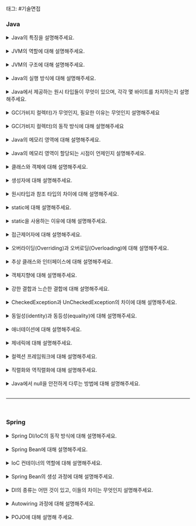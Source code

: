 태그: #기술면접

### Java

<details>
<summary>Java의 특징을 설명해주세요.</summary>
<div markdown="1">
<p>Java는 객체 객체지향 프로그래밍 언어입니다.</p>
<p>기본 자료형을 제외한 모든 요소들이 객체로 표현되고, 객체 지향 개념의 특징인 캡슐화, 상속, 다형성이 
잘 적용된 언어입니다.</p>
<p>Java의 장점은 JVM(자바가상머신) 위에서 동작하기 때문에 운영체제에 독립적이며, GarbageCollector를 통한
자동적인 메모리 관리가 가능하다는 것입니다.</p>
<p>Java의 단점은 JVM 위에서 동작하기 때문에 실행 속도가 상대적으로 느리고, 다중 상속이나 타입에 엄격하며, 제약이 많다는 것입니다.</p>
</div>
</details>

<br>

<details>
<summary>JVM의 역할에 대해 설명해주세요.</summary>
<div markdown="1">
<p>자바 가상 머신(Java Virtual Machine)의 약자를 따서 줄여 부르는 용어로 JVM의 역할은 자바 애플리케이션을 클래스 로더를 통해 읽어 자바 API와 함께 실행하는 것입니다. JVM은 메모리 관리(GC)를 수행하며 스택 기반의 가상머신 입니다.</p>
</div>
</details>

<br>

<details>
<summary>JVM의 구조에 대해 설명해주세요.</summary>
<div markdown="1">
<p>JVM의 구조는 Class Loader, Execution Engine, Runtime Data Area, JNI, Native Method Library로 이루어져 있습니다.</p>
<p>클래스 로더는 JVM 내로 클래스를 로드하고, 링크를 통해 배치하는 작업을 수행하는 모듈입니다.</p>
<p>
실행 엔진(Execution Engine)은 바이트 코드를 실행시키는 역할을 합니다. 실행 엔진의 구성 요소로는 인터프리터, JIT 컴파일러, GC가 있습니다.<br> 
인터프리터는 바이트 코드를 한 줄 씩 실행합니다.<br> JIT 컴파일러는 인터프리터의 효율을 높이기 위한 컴파일러로 인터프리터가 반복되는 코드를 발견하면 JIT 컴파일러가 반복되는 코드를 네이티브 코드로 변환합니다. 그 다음부터 인터프리터는 네이티브 코드로 컴파일된 코드를 바로 사용합니다.<br> 가비지 컬렉터(GC)는 힙 영역에서 사용되지 않는 객체들을 제거하는 작업을 의미합니다.
</p>
<p>Runtime Data Area는 프로그램 실행 중에 사용되는 다양한 영역으로 PC Register, Stack Area, Heap Area, Method Area, Native Method Area로 크게 5가지 영역으로 구분되어 있습니다.
</p>
<p>JNI(Java Native Interface)는 자바 애플리케이션에서 C, C++, 어셈블리어로 작성된 함수를 사용할 수 잇는 방법을 제공해줍니다. Native 키워드를 사용하여 메소드를 호출하며, 대표적인 메서드는 Thread의 currentThread()입니다.</p>
<p>Native Method Library는 C, C++로 작성된 라이브러리입니다.</p>
</div>
</details>

<br>

<details>
<summary>Java의 실행 방식에 대해 설명해주세요.</summary>
<div markdown="1">
<p>자바 컴파일러(javac)가 자바 소스코드(.java)를 읽어 자바 바이트코드(.class)로 변환시키고, 클래스 로더를 통해 class 파일들을 JVM으로 로딩합니다.</p>
<p>로딩된 class파일들은 Execution engine을 통해 해석되며, 해석된 바이트코드는 Runtime Data Areas 에 배치되어 실질적인 수행이 이루어집니다.</p>
</div>
</details>

<br>

<details>
<summary>Java에서 제공하는 원시 타입들이 무엇이 있으며, 각각 몇 바이트를 차지하는지 설명해주세요.</summary>
<div markdown="1">
<p>정수형에서 byte는 1바이트, short은 2바이트, int는 4바이트, long은 8바이트를 차지합니다.</p>
<p>실수형에서 float은 4 바이트, double은 8 바이트를 차지하고, 문자형 char는 2바이트, 논리형 boolean은 1바이트를 차지합니다.</p>
</div>
</details>

<br>

<details>
<summary>GC(가비지 컬렉터)가 무엇인지, 필요한 이유는 무엇인지 설명해주세요</summary>
<div markdown="1">
<p>GC는 힙 영역에서 사용하지 않는 객체들을 제거하는 작업을 의미합니다.</p>
<p>객체를 제거하는 작업이 필요한 이유는 자바는 개발자가 메모리를 직접 해제해줄 수 없는 언어이기 때문입니다. 따라서 객체를 사용하고 제거하는 기능이 필요하게 됩니다.</p>
</div>
</details>

<br>

<details>
<summary>GC(가비지 컬렉터)의 동작 방식에 대해 설명해주세요</summary>
<div markdown="1">
<p>GC는 Minor GC와 Major GC로 구분할 수 있으며, Minor GC는 young 영역에서, Major GC는 old 영역에서 일어난다고 정의합니다.</p>
<p>GC를 수행할 때는 GC를 수행하는 스레드 이외의 스레드는 모두 정지하며, 이를 Stop-the-world라고 합니다.</p>
<p>Minor GC는 Eden 영역이 가득 차면 시작됩니다. Eden 영역에서 참조가 남아있는 객체를 mark하고 survivor 영역으로 복사합니다. 그리고 Eden 영역을 비웁니다. survivor 영역도 가득차면 같은 방식으로 다른 survivor 영역에 복사하고 비웁니다. 이를 반복하다 보면 계속 해서 살아남은 객체는 old 영역으로 이동하게 됩니다.</p>
<p>Major GC는 old영역에서 일어납니다. 삭제되어야 하는 객체를 mark하고 지웁니다.(sweep) 메모리는 단편화 된 상태이므로 이를 한 군데에 모아주는 것은 Compaction이라 하며 compact라고 합니다. 그래서 Mark-Sweep-Compact 알고리즘이라고 합니다.</p>
</div>
</details>

<br>

<details>
<summary>Java의 메모리 영역에 대해 설명해주세요.</summary>
<div markdown="1">
<p>자바의 메모리 영역은 크게 Method 영역, Stack 영역, Heap 영역으로 구분되고, 데이터 타입에 따라 할당됩니다.</p>
<p>메서드(Method) 영역은 전역 변수와 static 변수를 저장하며, 프로그램의 시작부터 종료까지 메모리에 남아있습니다.</p>
<p>스택(Stack) 영역은 지역변수와 매개변수 데이터 값이 저장되는 공간이며, 메서드가 호출될 때 메모리에 할당되고 종료되면 메모리가 해제됩니다. LIFO(Last In First Out) 구조를 갖고 변수에 새로운 데이터가 할당되면 이전 데이터는 지워집니다.</p>
<p>힙(Heap) 영역은 new 키워드로 생성되는 객체(인스턴스), 배열 등이 저장되며, 가비지 컬렉션에 의해 메모리가 관리됩니다.</p>
</div>
</details>

<br>

<details>
<summary>Java의 메모리 영역이 할당되는 시점이 언제인지 설명해주세요.</summary>
<div markdown="1">
<p>메서드(Method) 영역은 JVM이 동작해서 클래스가 로딩될 때 생성됩니다.</p>
<p>스택(Stack) 영역은 컬파일 타입 시 할당되며, 힙(Heap) 영역은 런타임시 할당됩니다.</p>
</div>
</details>

<br>

<details>
<summary>클래스와 객체에 대해 설명해주세요.</summary>
<div markdown="1">
<p>클래스는 객체를 정의하는 틀 또는 설계도라고 할 수 있습니다.</p>
<p>객체는 클래스에 정의된 내용대로 메모리에 생성된 개체로 고유 이름, 행동, 상태를 가지며, 상태는 필드, 행동은 메서드라고 표현합니다.</p>
<p>그리고 객체에 메모리가 할당되어 실제로 활용 가능한 실체를 '인스턴스'라고 부릅니다.</p>
</div>
</details>

<br>

<details>
<summary>생성자에 대해 설명해주세요.</summary>
<div markdown="1">
<p>생성자는 클래스와 같은 이름의 메서드로 객체가 생성될 때 호출되는 메서드입니다.</p>
<p>명시적으로 생성자를 만들지 않아도 default 생성자가 생성되며, 생성자는 파라미터를 다르게 하여 오버로딩할 수 있습니다.</p>
</div>
</details>

<br>

<details>
<summary>원시타입과 참조 타입의 차이에 대해 설명해주세요.</summary>
<div markdown="1">
<p>원시타입은 Java에서 8개 밖에 존재하지 않는 타입입니다. 나머지는 모두 참조타입이라고 볼 수 있고, Object 클래스이거나 이를 상속하는 클래스들로 이루어져 있습니다.</p>
<p>원시타입은 항상 값이 존재해야 하지만, Object 타입은 null 포인터를 가질 수 있습니다. 그리고 멤버 변수가 초기화될 때, 원시타입은 기본값을 가지지만, 참조타입은 null 포인터를 가지고 있습니다.</p>
</div>
</details>

<br>

<details>
<summary>static에 대해 설명해주세요.</summary>
<div markdown="1">
<p>static은 클래스 멤버라고 하며, 클래스 로더가 클래스를 로딩해서 메서드 메모리 영역에 적재할 떄 클래스별로 관리됩니다.</p>
<p>static 키워드를 사용한 변수나 메서드, 즉 정적 멤버들은 모든 객체가 메모리를 공유하며, 어디서든지 참조할 수 있다는 장점이 있습니다.</p>
<p>그러나 GC의 관리 영역 밖에 있기 때문에 프로그램이 종료될 때까지 메모리가 할당된 채로 존재하게 되어 시스템 성능에 악영향을 줄 수 있습니다.</p>
</div>
</details>

<br>

<details>
<summary>static을 사용하는 이유에 대해 설명해주세요.</summary>
<div markdown="1">
<p>static은 인스턴스 생성 없이 바로 사용 가능하기 때문에 프로그램 내에서 공통으로 사용되는 데이터인 공용자원을 관리할 때 사용합니다.</p>
<p>일종의 전역변수와 같은 개념으로 공용자원에 대한 접근에 있어서 매번 메모리에 로딩하거나 값을 읽지 않아 비용을 줄이고 효율을 높일 수 있습니다.</p>
</div>
</details>

<br>

<details>
<summary>접근제어자에 대해 설명해주세요.</summary>
<div markdown="1">
<p>접근제어자는 변수 또는 메서드의 접근 범위를 설정하기 위해 사용하는 Java의 예약어를 의미하며, private, default, protected, public으로 총 4가지가 있습니다.</p>
<p>private은 해당 클래스 내에서만, default는 해당 패키지 내에서만, protected는 상속한 클래스까지, public은 전체 영역에서 접근 가능합니다.</p>
</div>
</details>

<br>

<details>
<summary>오버라이딩(Overriding)과 오버로딩(Overloading)에 대해 설명해주세요.</summary>
<div markdown="1">
<p>오버라이딩은 상위 클래스에 있는 메서드를 하위 클래스에서 재정의하는 것을 의미합니다.</p>
<p>오버로딩은 같은 클래스 내에서 매개변수의 개수나 타입을 다르게 구현하여 같은 이름의 메서드를 여러 개 정의하는 것입니다.</p>
</div>
</details>

<br>

<details>
<summary>추상 클래스와 인터페이스에 대해 설명해주세요.</summary>
<div markdown="1">
<p>추상 클래스는 객체의 추상적인 상위 개념으로 공통된 개념을 표현할 때 사용하며, 클래스 내에 추상 메서드가 하나 이상 포함되거나 abstract로 정의된 경우를 말합니다.</p>
<p>인터페이스는 모든 메서드가 추상 메서드로만 이루어져 있으며, 구현 객체가 동일하게 동작하는 것을 보장하기 위해 사용합니다.</p>
<p>공통점으로 new 연산자로 인스턴스 생성이 불가능하며, 사용하기 위해서는 하위 클래스에서 확장 및 구현해야 한다는 것이 있습니다.</p>
<p>차이점으로 추상 클래스는 단일 상속만 가능하고, 인터페이스는 다중 상속이 가능합니다. 그리고 추상클래스를 상속하는 집합 간에는 연관 관계가 있으며, 인터페이스를 구현한 집합 간에는 연관 관계가 없을 수 있습니다. </p>
</div>
</details>

<br>

<details>
<summary>객체지향에 대해 설명해주세요.</summary>
<div markdown="1">
<p>객체지향은 의존성 관리라고 정의할 수 있습니다.</p>
<p>객체지향으로 의존성을 관리함으로써 변경 영향을 최소화하고 독립적인 배포가 가능해지며 독립적인 개발이 가능해집니다.</p>
<p>따라서 객체지향에서 가장 중요한 것은 DIP(Dependency Inversion Principle)를 통한 고수준 정책(High Level Policy)과 저수준 구현 세부사항(Low Level Details)의 분리라고 할 수 있습니다.</p>
</div>
</details>

<br>

<details>
<summary>강한 결합과 느슨한 결합에 대해 설명해주세요.</summary>
<div markdown="1">
<p>결합도는 의존성의 정도를 나타내며 다른 모듈에 대해 얼마나 많은 정보를 알고 있는지에 대한 척도입니다.</p>
<p>어떤 모듈이 다른 모듈에 대해 자세한 부분(구현 세부사항)까지 알고 있을 경우에 강한 결합도를 가진다고 합니다.</p>
<p>그리고 어떤 모듈이 다른 모듈에 대해 필요한 정보(인터페이스로 추상화된 고수준 정책)만 알고 있다면 두 모듈은 낮은 결합도를 가진다고 합니다.</p>
<p>객체지향 관점에서 결합도는 객체 또는 클래스가 협력에 필요한 적절한 수준의 관계만을 유지하고 있는지를 나타냅니다. 이런 관점에서 강한 결합도는 반드시 지양해야 하며, 개발자는 적절한 결합도를 유지할 수 있도록 고민하고 설계해야 합니다.</p>
</div>
</details>

<br>

<details>
<summary>CheckedException과 UnCheckedException의 차이에 대해 설명해주세요.</summary>
<div markdown="1">
<p>둘의 차이는 RuntimeException을 상속하는가의 여부에 따라 다릅니다.</p>
<p>RuntimeException을 상속하면 UnCheckedException이며, 그 외의 Exception은 CheckedException입니다.</p>
<p>CheckedException은 실행하기 전에 예측 가능한 예외를 말하고, 반드시 예외 처리를 해야 합니다.</p>
<p>UncheckedException은 실행하고 난 후에 알 수 있는 예외를 말하고, 따로 예외처리를 하지 않아도 됩니다.</p>
</div>
</details>

<br>

<details>
<summary>동일성(identity)과 동등성(equality)에 대해 설명해주세요.</summary>
<div markdown="1">
<p>동일성은 객체의 주소가 같은지 비교하는 것이고, 두 객체가 같은 주소를 가지고 있다면 동일하다고 할 수 있습니다.</p>
<p>동등성은 두 객체가 같은 정보를 가진 것인지 비교하는 것으로 변수가 참조하고 있는 주소가 다르더라도 내용만 같으면 두 변수는 동등하다고 할 수 있습니다.</p>
</div>
</details>

<br>

<details>
<summary>애너테이션에 대해 설명해주세요.</summary>
<div markdown="1">
<p>애너테이션은 인터페이스를 기반으로 한 문법으로 주석처럼 코드에 달아 클래스에 특별한 의미를 부여하거나 기능을 주입할 수 있습니다.</p>
<p>대표적으로 @Override 애너테이션이 있습니다.</p>
</div>
</details>

<br>

<details>
<summary>제네릭에 대해 설명해주세요.</summary>
<div markdown="1">
<p>제네릭은 자바의 타입 안정성을 맡고 있습니다.</p>
<p>컴파일 과정에서 타입체크를 해주는 기능으로 객체의 타입 안정성을 높이고 형 변환의 번거로움을 줄여줍니다.</p>
</div>
</details>

<br>

<details>
<summary>컬렉션 프레임워크에 대해 설명해주세요.</summary>
<div markdown="1">
<p>널리 알려져 있는 자료구조를 바탕으로 객체나 데이터를 효율적으로 관리할 수 있는 표준화된 방법을 제공하는 라이브러리를 의미합니다.</p>
<p>자바 컬렉션에는 대표적으로 List, Set, Map 인터페이스를 기준으로 여러 구현체가 있습니다.</p>
</div>
</details>

<br>

<details>
<summary>직렬화와 역직렬화에 대해 설명해주세요.</summary>
<div markdown="1">
<p>직렬화란 자바 시스템 내부에서 사용되는 객체 또는 데이터를 외부의 자바 시스템에서도 사용할 수 있도록 바이트 형태로 데이터를 변환하는 기술이며, 역직렬화는 변환된 데이터를 다시 변환하는 기술을 의미합니다.</p>
<p>자바 직렬화는 JVM의 메모리에서만 상주되어 있는 객체 데이터를 영속화(Persistence)가 필요할 때 사용합니다. 시스템이 종료되더라도 없어지지 않는 장점을 가지며 영속화된 데이터이기 때문에 네트워크로 전송이 가능합니다.</p>
</div>
</details>

<br>

<details>
<summary>Java에서 null을 안전하게 다루는 방법에 대해 설명해주세요.</summary>
<div markdown="1">
<p>공개 메서드가 아닌 곳에는 assert를 사용하여 null을 방어할 수 있습니다.</p>
<p>또한, Objects.requireNonNull()을 사용하여 방어할 수 있습니다.</p>
<p>그리고 Optional을 사용해 리턴 타입에서 null을 반환하지 안도록 방어할 수 있습니다.</p>
<p>마지막으로 사전 조건과 사후 조건을 명확히 하여 계약에 의한 설계를 실천해야 합니다.</p>
</div>
</details>

<br>

---

<br>

### Spring

<details>
<summary>Spring DI/IoC의 동작 방식에 대해 설명해주세요.</summary>
<div markdown="1">
<p>IoC(제어의 역전)는 프로그램의 제어 흐름을 직접 제어하는 것이 아니라 외부에서 관리하는 것으로 코드의 최종 호출을 개발자가 제어하는 것이 아닌 프레임워크의 내부에서 결정된 대로 이루어집니다.</p>
<p>DI(의존관계 주입)는 Spring 프레임워크에서 지원하는 IoC의 형태로 클래스 사이의 의존관계를 빈 설정 정보를 바탕으로 컨테이너가 자동으로 연결해줍니다.</p>
<p>스프링에서는 스프링 컨테이셔 ApplicationContext를 이용하여 설정 정보를 생성, 등록하고 필요한 객체를 생성자 혹은 setter를 통해 주입합니다.</p>
</div>
</details>

<br>

<details>
<summary>Spring Bean에 대해 설명해주세요.</summary>
<div markdown="1">
<p>IoC 컨테이너 안에 들어있는 객체로 필요할 때 IoC 컨테이너에서 가져와서 사용합니다. @Bean 애너테이션을 사용하거나 xml 설정을 통해 일반 객체를 Bean으로 등록할 수 있습니다.</p>
</div>
</details>

<br>

<details>
<summary>IoC 컨테이너의 역할에 대해 설명해주세요.</summary>
<div markdown="1">
<p>애플리케이션 실행 시점에 빈 오브젝트를 인스턴스화하고 DI한 후에 최초로 애플리케이션을 기동할 빈 하나를 제공해줍니다.</p>
</div>
</details>

<br>

<details>
<summary>Spring Bean의 생성 과정에 대해 설명해주세요.</summary>
<div markdown="1">
<p>객체 생성, 의존 설정, 초기화, 사용, 소명 과정의 생명주기를 가지고 있습니다. Bean은 스프링 컨테이너에 의해 생명주기를 관리하며 빈 초기화 방법은 @PostConstruct 애너테이션을 사용하고, 빈 소멸에서는 @PreDestroy 애너테이션을 사용합니다.</p>
<p>생성한 스프링 빈을 등록할 때는 ComponentScan을 이용하거나 @Configuration의 @Bean 애너테이션을 사용하여 빈 설정파일에 직접 빈을 등록할 수 있습니다.</p>
</div>
</details>

<br>

<details>
<summary>DI의 종류는 어떤 것이 있고, 이들의 차이는 무엇인지 설명해주세요.</summary>
<div markdown="1">
<p>DI는 생성자 삽입, Setter를 이용한 메서드 매개 변수 삽입, 필드 주입이 있습니다.</p>
<p>생성자 주입은 생성자 호출 시점에 딱 한 번만 호출되는 것을 보장하며 불변, 필수 의존 관계에 사용합니다.</p>
<p>Setter 주입은 선택, 변경 가능성이 있는 의존 관계에 사용되며 스프링빈을 선택적으로 등록이 가능합니다.</p>
<p>필드 주입은 @Authwired 애너테이션을 사용하는데 외부에서 변경이 불가능하여 테스트 하기 힘듭니다. DI 프레임워크 없이는 작동하기 힘들며, 주로 애플리케이션과 관계 없는 테스트코드나 @Configuration 애너테이션 같은 스프링 설정 목적으로 사용합니다.</p>
</div>
</details>

<br>

<details>
<summary>Autowiring 과정에 대해 설명해주세요.</summary>
<div markdown="1">
<p>컨테이너에서 타입(인터페이스 또는 오브젝트)을 이용해 의존 대상 객체를 검색하고 할당할 수 있는 빈 객체를 찾아 주입합니다.</p>
</div>
</details>

<br>

<details>
<summary>POJO에 대해 설명해 주세요.</summary>
<div markdown="1">
<p>POJO는 프레임워크의 인터페이스, 클래스를 구현하거나 확장하지 않은 단순한 클래스로 Java에서 제공하는 API 외에 종속되지 않습니다.</p>
<p>특정 환경에 종속되지 않아 코드가 간결하고 테스트 자동화에 유리합니다.</p>
<p>스프링에서는 도메인과 비즈니스 로직을 수행하는 대상이 POJO 대상이 될 수 있습니다.</p>
</div>
</details>
